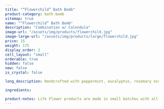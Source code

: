 ```yaml
---
title: "“Flowerchild” Bath Bomb"
product-category: bath-bomb
sitemap: true
name: "“Flowerchild” Bath Bomb"
description: "Combination w/ Calendula"
image-url: "/assets/img/products/flowerchild.jpg"
image-large-url: "/assets/img/products/large/flowerchild.jpg"
price: 15
weight: 175
display_order: 2
cell_layout: "small"
orderable: true
hidden: false
new: false
is_crystal: false

long_description: Handcrafted with peppermint, eucalyptus, rosemary essential oils, and fresh, locally-grown healing herbs. This bomb is intended to take you back to the "Summer of Love". Back then, it was custom for "flower children" to wear bright colors and hand out flowers, hugs, and spread the messages of unity, peace, and love. With its bright colors, an array of bright flowers and a quartz crystal point this bomb is sure to take you back.

ingredients:

product-notes: Life Flower products are made in small batches with all-natural and boutique ingredients. Most orders are processed within 3 days of being placed.
---
```

